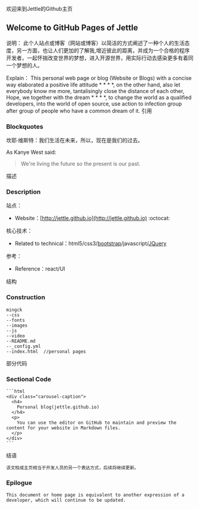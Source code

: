 欢迎来到Jettle的Github主页
## Welcome to GitHub Pages of Jettle
 说明：
     此个人站点或博客（网站或博客）以简洁的方式阐述了一种个人的生活态度，另一方面，也让人们更加的了解我,增近彼此的距离，并成为一个合格的程序开发者，一起怀揣改变世界的梦想，进入开源世界，用实际行动去感染更多有着同一个梦想的人。
     
 Explain：
     This personal web page or blog (Website or Blogs) with a concise way elaborated a positive life attitude * * * *, on the other hand, also let everybody know me more, tantalisingly close the distance of each other, Hope, we together with the dream * * * *, to change the world as a qualified developers, into the world of open source, use action to infection group after group of people who have a common dream of it.
引用
### Blockquotes
坎耶·维斯特：我们生活在未来，所以，现在是我们的过去。

As Kanye West said:

> We're living the future so
> the present is our past.

描述
### Description

 站点：
 * Website：[http://jettle.github.io](http://jettle.github.io)  :octocat: 
 
 核心技术：
 * Related to technical：html5/css3/[bootstrap](http://twbs.github.io/bootstrap/)/javascript/[JQuery](https://jquery.com/)
 
 参考：
 * Reference：react/UI
 
结构
### Construction

    mingck
    --css
    --fonts
    --images
    --js
    --video
    --README.md
    --_config.yml
    --index.html  //personal pages
部分代码    
### Sectional Code
    ```html
    <div class="carousel-caption">
      <h4>
        Personal blog(jettle.github.io)
      </h4>
      <p>
        You can use the editor on GitHub to maintain and preview the content for your website in Markdown files.
      </p>
    </div>
    ```
结语

    该文档或主页相当于开发人员的另一个表达方式，后续将继续更新。
### Epilogue
    
    This document or home page is equivalent to another expression of a developer, which will continue to be updated.
